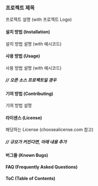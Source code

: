 ### 프로젝트 제목
프로젝트 설명 (with 프로젝트 Logo)

#### 설치 방법 (Installation)
설치 방법 설명 (with 예시코드)


#### 사용 방법 (Usage)
사용 방법 설명 (with 예시코드)

##### // 오픈 소스 프로젝트일 경우

#### 기여 방법 (Contributing)
기여 방법 설명

#### 라이센스 (License)
해당하는 License (choosealicense.com 참고)

##### // 규모가 커진다면, 아래 내용 추가

#### 버그들 (Known Bugs)
#### FAQ (Frequently Asked Questions)
#### ToC (Table of Contents)
